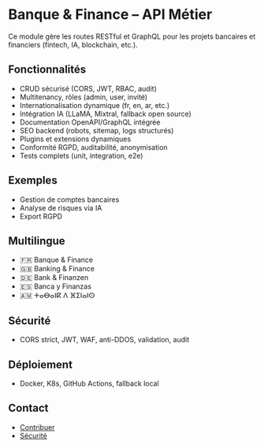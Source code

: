 # Banque & Finance – API Métier

Ce module gère les routes RESTful et GraphQL pour les projets bancaires et financiers (fintech, IA, blockchain, etc.).

## Fonctionnalités
- CRUD sécurisé (CORS, JWT, RBAC, audit)
- Multitenancy, rôles (admin, user, invité)
- Internationalisation dynamique (fr, en, ar, etc.)
- Intégration IA (LLaMA, Mixtral, fallback open source)
- Documentation OpenAPI/GraphQL intégrée
- SEO backend (robots, sitemap, logs structurés)
- Plugins et extensions dynamiques
- Conformité RGPD, auditabilité, anonymisation
- Tests complets (unit, integration, e2e)

## Exemples
- Gestion de comptes bancaires
- Analyse de risques via IA
- Export RGPD

## Multilingue
- 🇫🇷 Banque & Finance
- 🇬🇧 Banking & Finance
- 🇩🇪 Bank & Finanzen
- 🇪🇸 Banca y Finanzas
- 🇦🇲 ⵜⴰⴱⴰⵏⴽ ⴷ ⴼⵉⵏⴰⵏⵙ

## Sécurité
- CORS strict, JWT, WAF, anti-DDOS, validation, audit

## Déploiement
- Docker, K8s, GitHub Actions, fallback local

## Contact
- [Contribuer](../../../../CONTRIBUTING.md)
- [Sécurité](../../../../SECURITY.md)
